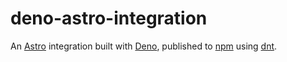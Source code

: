 # deno-astro-integration

An [Astro](https://astro.build/) integration built with [Deno](https://deno.com/), published to [npm](https://www.npmjs.com/) using [dnt](https://github.com/denoland/dnt).
